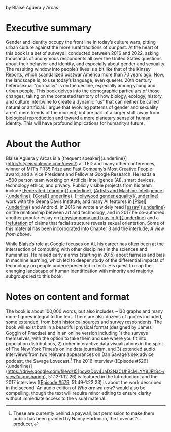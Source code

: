 by Blaise Agüera y Arcas

Executive summary
=================

Gender and identity occupy the front line in today’s culture wars, pitting urban culture against the more rural traditions of our past. At the heart of this book is a set of surveys I conducted between 2016 and 2022, asking thousands of anonymous respondents all over the United States questions about their behavior and identity, and especially about gender and sexuality. The resulting window into people’s lives is a bit like that of the Kinsey Reports, which scandalized postwar America more than 70 years ago. Now, the landscape is, to use today’s language, even queerer. 20th century heterosexual “normalcy” is on the decline, especially among young and urban people. This book delves into the demographic particulars of those changes, taking on the contested territory of how biology, ecology, history, and culture intertwine to create a dynamic “us” that can neither be called natural or artificial. I argue that evolving patterns of gender and sexuality aren’t mere trends of the moment, but are part of a larger shift away from biological reproduction and toward a more planetary sense of human identity. This will have profound implications for humanity’s future.

About the Author
================

Blaise Agüera y Arcas is a [frequent speaker]{.underline}](http://styleisviolence.com/news/) at TED and many other conferences, winner of MIT’s TR35 Prize and Fast Company’s Most Creative People award, and a Vice President and Fellow at Google Research. He leads a ~500 person team working on Artificial Intelligence (AI), smart devices, technology ethics, and privacy. Publicly visible projects from his team include [[Federated Learning]{.underline}](https://research.googleblog.com/2017/04/federated-learning-collaborative.html), [[Artists and Machine Intelligence]{.underline}](https://ami.withgoogle.com/), [[Coral]{.underline}](https://coral.ai/), [[Hollywood gender equality]{.underline}](https://www.google.com/intl/en/about/main/gender-equality-films/) work with the Geena Davis Institute, and many AI features in [[Pixel]{.underline}](https://www.blog.google/products/pixel/pixel-3-and-device-ai-putting-superpowers-your-pocket/) and Android. In 2016 he wrote a widely read [[essay]{.underline}](https://medium.com/artists-and-machine-intelligence/what-is-ami-ccd936394a83) on the relationship between art and technology, and in 2017 he co-authored another popular essay on [[physiognomy and bias in AI]{.underline}](https://medium.com/@blaisea/physiognomys-new-clothes-f2d4b59fdd6a) and a [[refutation](https://medium.com/@blaisea/do-algorithms-reveal-sexual-orientation-or-just-expose-our-stereotypes-d998fafdf477) of claims that facial structure reveals sexual orientation. Some of this material has been incorporated into Chapter 3 and the interlude, *A view from above*.

While Blaise’s role at Google focuses on AI, his career has often been at the intersection of computing with other disciplines in the sciences and humanities. He raised early alarms (starting in 2015) about fairness and bias in machine learning, which led to deeper study of the differential impacts of technology on people underrepresented in tech. His quest to map the changing landscape of human identification with minority and majority subgroups led to this book.

Notes on content and format
===========================

The book is about 100,000 words, but also includes ~130 graphs and many more figures integral to the text. There are also dozens of quotes included, some extended, from both historical sources and survey respondents. The book will exist both in a beautiful physical format (designed by James Goggin of Practise) and in an online version including 1) the surveys themselves, with the option to take them and see where you fit into population distributions, 2) richer interactive data visualizations in the spirit of The New York Times’s online data journalism, and 3) extended audio interviews from two relevant appearances on Dan Savage’s sex advice podcast, the Savage Lovecast.[^1] The 2016 interview ([Episode #526]{.underline}](https://drive.google.com/file/d/151pcwzDov4JaD3NaCUhBcMLYY8JRrS4-/view?usp=sharing), 51:12-1:12:26) is featured in the Introduction, and the 2017 interview ([[Episode #579](https://drive.google.com/file/d/1YDoFecNtNjCANtlW9xygBx9MXrKv7Zpn/view?usp=sharing), 51:49-1:22:23) is about the work described in the second. An audio edition of *Who are we now?* would also be compelling, though the text will require minor editing to ensure clarity without immediate access to the visual material.

[^1]: These are currently behind a paywall, but permission to make them public has been granted by Nancy Hartunian, the Lovecast’s producer.
